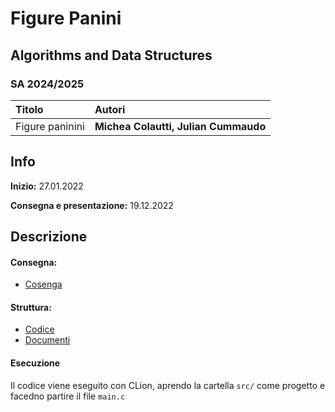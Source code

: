 # Figure Panini
## Algorithms and Data Structures
### SA 2024/2025
|Titolo             |Autori             |
|:------------------|:------------------|
| Figure paninini   |<b>Michea Colautti,</b> <b>Julian Cummaudo</b>   |

## Info
**Inizio:** 27.01.2022

**Consegna e presentazione:** 19.12.2022

## Descrizione

#### Consegna:
- [Cosenga](Doc/Figurine_Panini.pdf)

#### Struttura:
- [Codice](src/)
- [Documenti](Doc)

#### Esecuzione

Il codice viene eseguito con CLion, aprendo la cartella `src/` come progetto e facedno partire il file `main.c`